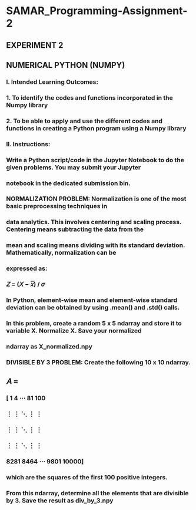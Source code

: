 # SAMAR_Programming-Assignment-2

## EXPERIMENT 2
## NUMERICAL PYTHON (NUMPY)
### I. Intended Learning Outcomes:
###   1. To identify the codes and functions incorporated in the Numpy library
###   2. To be able to apply and use the different codes and functions in creating a Python program using a Numpy library

### II. Instructions:
### Write a Python script/code in the Jupyter Notebook to do the given problems. You may submit your Jupyter
### notebook in the dedicated submission bin.

### NORMALIZATION PROBLEM: Normalization is one of the most basic preprocessing techniques in
### data analytics. This involves centering and scaling process. Centering means subtracting the data from the
### mean and scaling means dividing with its standard deviation. Mathematically, normalization can be
### expressed as:
### 𝑍 = (𝑋 − 𝑥̅) / 𝜎
### In Python, element-wise mean and element-wise standard deviation can be obtained by using .mean() and .std() calls.
### In this problem, create a random 5 x 5 ndarray and store it to variable X. Normalize X. Save your normalized
### ndarray as X_normalized.npy

### DIVISIBLE BY 3 PROBLEM: Create the following 10 x 10 ndarray.
## 𝐴 =
### [ 1   4   ⋯   81  100
###   ⋮    ⋮   ⋱   ⋮     ⋮
###   ⋮    ⋮   ⋱   ⋮     ⋮
###   ⋮    ⋮   ⋱   ⋮     ⋮
### 8281 8464 ⋯ 9801 10000]
### which are the squares of the first 100 positive integers.
### From this ndarray, determine all the elements that are divisible by 3. Save the result as div_by_3.npy
